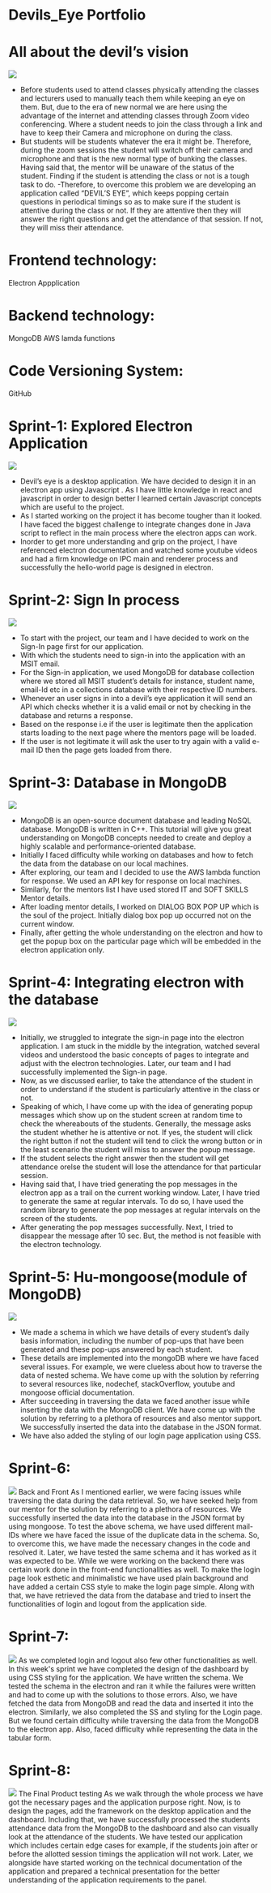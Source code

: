 # Devils_Eye Portfolio
# All about the devil’s vision
![](images/devilseye.jpg)
- Before students used to attend classes physically attending the classes and lecturers used to manually teach them while keeping an eye on them. But, due to the era of new normal we are here using the advantage of the internet and attending classes through Zoom video conferencing. Where a student needs to join the class through a link and have to keep their Camera and microphone on during the class.
- But students will be students whatever the era it might be. Therefore, during the zoom sessions the student will switch off their camera and microphone and that is the new normal type of bunking the classes. Having said that, the mentor will be unaware of the status of the student. Finding if the student is attending the class or not is a tough task to do. -Therefore, to overcome this problem we are developing an application called “DEVIL’S EYE”, which keeps popping certain questions in periodical timings so as to make sure if the student is attentive during the class or not. If they are attentive then they will answer the right questions and get the attendance of that session. If not, they will miss their attendance.
# Frontend technology:
Electron Appplication
# Backend technology:
MongoDB
AWS lamda functions
# Code Versioning System:
GitHub
# Sprint-1: Explored Electron Application
![](images/Sprint1.jpg)
- Devil’s eye is a desktop application. We have decided to design it in an electron app using Javascript . As I have little knowledge in react and javascript in order to design better I learned certain Javascript concepts which are useful to the project.
- As I started working on the project it has become tougher than it looked. I have faced the biggest challenge to integrate changes done in Java script to reflect in the main process where the electron apps can work.
- Inorder to get more understanding and grip on the project, I have referenced electron documentation and watched some youtube videos and had a firm knowledge on IPC main and renderer process and successfully the hello-world page is designed in electron.

# Sprint-2: Sign In process
![](images/sprint2.jpg)
- To start with the project, our team and I have decided to work on the Sign-In page first for our application.
- With which the students need to sign-in into the application with an MSIT email.
- For the Sign-in application, we used MongoDB for database collection where we stored all MSIT student’s details for instance, student name, email-Id etc in a collections database with their respective ID numbers.
- Whenever an user signs in into a devil’s eye application it will send an API which checks whether it is a valid email or not by checking in the database and returns a response.
- Based on the response i.e if the user is legitimate then the application starts loading to the next page where the mentors page will be loaded.
- If the user is not legitimate it will ask the user to try again with a valid e-mail ID then the page gets loaded from there.

# Sprint-3: Database in MongoDB
![](images/Sprint3.png)
- MongoDB is an open-source document database and leading NoSQL database. MongoDB is written in C++. This tutorial will give you great understanding on MongoDB concepts needed to create and deploy a highly scalable and performance-oriented database.
- Initially I faced difficulty while working on databases and how to fetch the data from the database on our local machines.
- After exploring, our team and I decided to use the AWS lambda function for response. We used an API key for response on local machines.
- Similarly, for the mentors list I have used stored IT and SOFT SKILLS Mentor details.
- After loading mentor details, I worked on DIALOG BOX POP UP which is the soul of the project. Initially dialog box pop up occurred not on the current window.
- Finally, after getting the whole understanding on the electron and how to get the popup box on the particular page which will be embedded in the electron application only.

# Sprint-4: Integrating electron with the database
![](images/sprint-4.png)
- Initially, we struggled to integrate the sign-in page into the electron application. I am stuck in the middle by the integration, watched several videos and understood the basic concepts of pages to integrate and adjust with the electron technologies. Later, our team and I had successfully implemented the Sign-in page.
- Now, as we discussed earlier, to take the attendance of the student in order to understand if the student is particularly attentive in the class or not. 
- Speaking of which, I have come up with the idea of generating popup messages which show up on the student screen at random time to check the whereabouts of the students. 
Generally, the message asks the student whether he is attentive or not. If yes, the student will click the right button if not the student will tend to click the wrong button or in the least scenario the student will miss to answer the popup message.
- If the student selects the right answer then the student will get attendance orelse the student will lose the attendance for that particular session.
- Having said that, I have tried generating the pop messages in the electron app as a trail on the current working window. Later, I have tried to generate the same at regular intervals. To do so, I have used the random library to generate the pop messages at regular intervals on the screen of the students. 
- After generating the pop messages successfully. Next, I tried to disappear the message after 10 sec. But, the method is not feasible with the electron technology. 

# Sprint-5: Hu-mongoose(module of MongoDB)
![](images/Sprint5.png)
- We made a schema in which we have details of every student’s daily basis information, including the number of pop-ups that have been generated and these pop-ups answered by each student. 
- These details are implemented into the mongoDB where we have faced several issues. For example, we were clueless about how to traverse the data of nested schema. We have come up with the solution by referring to several resources like, nodechef, stackOverflow, youtube and mongoose official documentation.
- After succeeding in traversing the data we faced another issue while inserting the data with the MongoDB client. We have come up with the solution by referring to a plethora of resources and also mentor support. We successfully inserted the data into the database in the JSON format. 
- We have also added the styling of our login page application using CSS.  

# Sprint-6:
![](images/Sprint5.png)
Back and Front
As I mentioned earlier, we were facing issues while traversing the data during the data retrieval. So, we have seeked help from our mentor for the solution by referring to a plethora of resources. We successfully inserted the data into the database in the JSON format by using mongoose.
To test the above schema, we have used different mail-IDs where we have faced the issue of the duplicate data in the schema. So, to overcome this, we have made the necessary changes in the code and resolved it. Later, we have tested the same schema and it has worked as it was expected to be. 
While we were working on the backend there was certain work done in the front-end functionalities as well. To make the login page look esthetic and minimalistic we have used plain background and have added a certain CSS style to make the login page simple.
Along with that, we have retrieved the data from the database and tried to insert the functionalities of login and logout from the application side. 


# Sprint-7:
![](images/Sprint5.png)
As we completed login and logout also few other functionalities as well. In this week's sprint we have completed the design of the dashboard by using CSS styling for the application. We have written the schema. We tested the schema in the electron and ran it while the failures were written and had to come up with the solutions to those errors. Also, we have fetched the data from MongoDB and read the data and inserted it into the electron.
Similarly, we also completed the SS and styling for the Login page. But we found certain difficulty while traversing the data from the MongoDB to the electron app. Also, faced difficulty while representing the data in the tabular form.

# Sprint-8:
![](images/Sprint5.png)
The Final Product testing
As we walk through the whole process we have got the necessary pages and the application purpose right. Now, is to design the pages, add the framework on the desktop application and the dashboard. Including that, we have successfully processed the students attendance data from the MongoDB to the dashboard and also can visually look at the attendance of the students. 
We have tested our application which includes certain edge cases for example, if the students join after or before the allotted session timings the application will not work. Later, we alongside have started working on the technical documentation of the application and prepared a technical presentation for the better understanding of the application requirements to the panel. 


